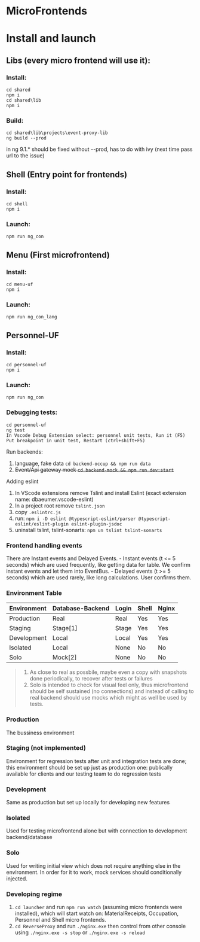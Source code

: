 # MicroFrontends

# Install and launch

## Libs (every micro frontend will use it):
### Install:
    cd shared
    npm i
    cd shared\lib
    npm i
### Build:  
    cd shared\lib\projects\event-proxy-lib
    ng build --prod

in ng 9.1.* should be fixed without --prod, has to do with ivy (next time pass url to the issue)

## Shell (Entry point for frontends)
### Install:
    cd shell
    npm i
### Launch:
    npm run ng_con

## Menu (First microfrontend)
### Install:
    cd menu-uf
    npm i
### Launch:
    npm run ng_con_lang

## Personnel-UF
### Install:
    cd personnel-uf
    npm i
### Launch:
    npm run ng_con
### Debugging tests:
    cd personnel-uf
    ng test
    In Vscode Debug Extension select: personnel unit tests, Run it (F5)
    Put breakpoint in unit test, Restart (ctrl+shift+F5)

Run backends:
1. language, fake data `cd backend-occup && npm run data`  
2. ~~Event/Api gateway mock `cd backend-mock && npm run dev:start`~~

Adding eslint

1. In VScode extensions remove Tslint and install Eslint (exact extension name: dbaeumer.vscode-eslint)
2. In a project root remove `tslint.json`
3. copy `.eslintrc.js`
4. run: `npm i -D eslint @typescript-eslint/parser @typescript-eslint/eslint-plugin eslint-plugin-jsdoc`
5. uninstall tslint, tslint-sonarts: `npm un tslint tslint-sonarts`

### Frontend handling events  
There are Instant events and Delayed Events. 
    - Instant events (t <= 5 seconds) which are used frequently, like getting data for table. We confirm instant events and let them into EventBus.
    - Delayed events (t >= 5 seconds) which are used rarely, like long calculations. User confirms them.

### Environment Table
| Environment |    Database-Backend   |   Login   |  Shell  | Nginx |
| ----------- | --------------------- | --------- | ------- | ----- |
| Production  |   Real                |  Real     |   Yes   |  Yes  |
| Staging     |   Stage[1]            |  Stage    |   Yes   |  Yes  |
| Development |   Local               |  Local    |   Yes   |  Yes  |
| Isolated    |   Local               |  None     |   No    |  No   |
| Solo        |   Mock[2]             |  None     |   No    |  No   |

> 1. As close to real as possbile, maybe even a copy with snapshots done periodically, to recover after tests or failures
> 2. Solo is intended to check for visual feel only, thus microfrontend should be self sustained (no connections) and instead of calling to real backend should use mocks which might as well be used by tests.
### Production      
The bussiness environment
### Staging (not implemented)
Environment for regression tests after unit and integration tests are done; this environment should be set up just as production one:
publically available for clients and our testing team to do regression tests
### Development
Same as production but set up locally for developing new features
### Isolated
Used for testing microfrontend alone but with connection to development backend/database
### Solo
Used for writing initial view which does not require anything else in the environment. In order for it to work, mock services should conditionally injected.

### Developing regime
1. `cd launcher` and run `npm run watch` (assuming micro frontends were installed), which will start watch on: MaterialReceipts, Occupation, Personnel and Shell micro frontends.
2. `cd ReverseProxy` and run `./nginx.exe` then control from other console using `./nginx.exe -s stop` or `./nginx.exe -s reload`
